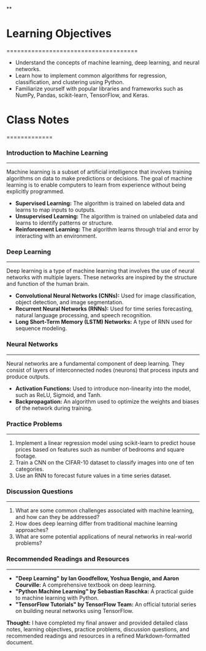 **

# Learning Objectives
=====================================

* Understand the concepts of machine learning, deep learning, and neural networks.
* Learn how to implement common algorithms for regression, classification, and clustering using Python.
* Familiarize yourself with popular libraries and frameworks such as NumPy, Pandas, scikit-learn, TensorFlow, and Keras.

# Class Notes
=============

### Introduction to Machine Learning
-----------------------------------

Machine learning is a subset of artificial intelligence that involves training algorithms on data to make predictions or decisions. The goal of machine learning is to enable computers to learn from experience without being explicitly programmed.

* **Supervised Learning:** The algorithm is trained on labeled data and learns to map inputs to outputs.
* **Unsupervised Learning:** The algorithm is trained on unlabeled data and learns to identify patterns or structure.
* **Reinforcement Learning:** The algorithm learns through trial and error by interacting with an environment.

### Deep Learning
-----------------

Deep learning is a type of machine learning that involves the use of neural networks with multiple layers. These networks are inspired by the structure and function of the human brain.

* **Convolutional Neural Networks (CNNs):** Used for image classification, object detection, and image segmentation.
* **Recurrent Neural Networks (RNNs):** Used for time series forecasting, natural language processing, and speech recognition.
* **Long Short-Term Memory (LSTM) Networks:** A type of RNN used for sequence modeling.

### Neural Networks
-----------------

Neural networks are a fundamental component of deep learning. They consist of layers of interconnected nodes (neurons) that process inputs and produce outputs.

* **Activation Functions:** Used to introduce non-linearity into the model, such as ReLU, Sigmoid, and Tanh.
* **Backpropagation:** An algorithm used to optimize the weights and biases of the network during training.

### Practice Problems
--------------------

1. Implement a linear regression model using scikit-learn to predict house prices based on features such as number of bedrooms and square footage.
2. Train a CNN on the CIFAR-10 dataset to classify images into one of ten categories.
3. Use an RNN to forecast future values in a time series dataset.

### Discussion Questions
----------------------

1. What are some common challenges associated with machine learning, and how can they be addressed?
2. How does deep learning differ from traditional machine learning approaches?
3. What are some potential applications of neural networks in real-world problems?

### Recommended Readings and Resources
--------------------------------------

* **"Deep Learning" by Ian Goodfellow, Yoshua Bengio, and Aaron Courville:** A comprehensive textbook on deep learning.
* **"Python Machine Learning" by Sebastian Raschka:** A practical guide to machine learning with Python.
* **"TensorFlow Tutorials" by TensorFlow Team:** An official tutorial series on building neural networks using TensorFlow.

**Thought:** I have completed my final answer and provided detailed class notes, learning objectives, practice problems, discussion questions, and recommended readings and resources in a refined Markdown-formatted document.